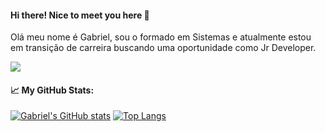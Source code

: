 #### Hi there! Nice to meet you here :wave:

Olá meu nome é Gabriel, sou o formado em Sistemas e atualmente estou em transição de carreira buscando uma oportunidade como Jr Developer.

<a href="https://www.linkedin.com/in/gabrieljmacedo" alt="linkedin" target="_blank">
  <img src="https://img.shields.io/badge/LinkedIn-%230077B5.svg?&style=flat-square&logo=linkedin&logoColor=white">
</a>
  
 #### :chart_with_upwards_trend: My GitHub Stats:
  
[![Gabriel's GitHub stats](https://github-readme-stats.vercel.app/api?username=gabrieljmacedo&include_all_commits=true)](https://github.com/gabrieljmacedo/github-readme-stats)
[![Top Langs](https://github-readme-stats.vercel.app/api/top-langs/?username=gabrieljmacedo&layout=compact)](https://github.com/gabrieljmacedo/github-readme-stats)

